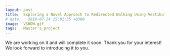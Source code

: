 ```yaml
---
layout: post
title:  Exploring a Novel Approach to Redirected Walking Using Vestibular Stimulation
# date:   2018-07-24 15:01:35 +0300
image:  VSRDW.gif
tags:   Master's_project
---
```

We are working on it and will complete it soon. Thank you for your interest! We look forward to introducing it to you.